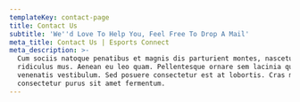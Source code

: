 ```yaml
---
templateKey: contact-page
title: Contact Us
subtitle: 'We''d Love To Help You, Feel Free To Drop A Mail'
meta_title: Contact Us | Esports Connect
meta_description: >-
  Cum sociis natoque penatibus et magnis dis parturient montes, nascetur
  ridiculus mus. Aenean eu leo quam. Pellentesque ornare sem lacinia quam
  venenatis vestibulum. Sed posuere consectetur est at lobortis. Cras mattis
  consectetur purus sit amet fermentum.
---
```


